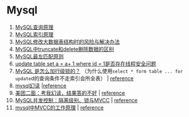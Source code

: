 # Mysql

1. [MySQL查询原理](./MySQL查询原理.md)
2. [MySQL索引原理](./MySQL索引原理.md)
3. [MySQL修改大数据表结构时的风险与解决办法](./MySQL修改大数据表结构时的风险与解决办法.md)
4. [MySQL中truncate和delete删除数据的区别](./MySQL中truncate和delete删除数据的区别.md)
5. [MySQL最左匹配原则](./MySQL最左匹配原则.md)
6. [update table set a = a+ 1 where id = 1是否存在线程安全问题](./update%20table%20set%20a%20%3D%20a%2B%201%20where%20id%20%3D%201是否存在线程安全问题.md)
7. [MySQL 是怎么加行级锁的？](.%2FMySQL%20%E6%98%AF%E6%80%8E%E4%B9%88%E5%8A%A0%E8%A1%8C%E7%BA%A7%E9%94%81%E7%9A%84%EF%BC%9F.md) （为什么使用`select * form table ... for update`d的查询条件不走索引会所全表） | [reference](https://mp.weixin.qq.com/s/Ef73pSWb_k6yiTTlNCrEjg)
8. [mysql幻读](./mysql幻.md) |[reference](https://mp.weixin.qq.com/s?__biz=MzUxODAzNDg4NQ==&mid=2247520893&idx=1&sn=7152fa58a1d03b48cfe8ef00e90aa2ea&chksm=f98dd6d7cefa5fc13877a1c99dcb06d03f51cbbc9afee75d0cd87f4847566746fcced9948e54&scene=21#wechat_redirect)
9. [美团二面：考我幻读，结果答的不好](./美团二面：考我幻读，结果答的不好) | [reference](https://mp.weixin.qq.com/s?__biz=MzUxODAzNDg4NQ==&mid=2247520075&idx=1&sn=3119bcb4f3c2dde7dfa2070f26816eed&chksm=f98dcbe1cefa42f76d1d944898ad1ed12ac645aa41fbc03405e33970eb62e3b2b73ca1de858b&scene=21&key=c7cacdfa2c0e8a2c8da558ec2d4f4c79055bb9a8a62280d247de763ce7b864c9141393abfb9d7cc5ded9736d73010add6e9c83f4c2c74569e4b9ad36167a95262550cbab43fdeb1174caad38681430a9eca4fb6fc4e4efff7d3ccd15f650461c0181486f9c3e2533da80b041c2f1a5ad19e2489f8c0483d8fa64d8f0d28badb4&ascene=1&uin=MTc4MzkyNDIyNA%3D%3D&devicetype=Windows+10+x64&version=63080014&lang=zh_CN&exportkey=n_ChQIAhIQ7eodp%2FOPONIwokDZhnlEkhLqAQIE97dBBAEAAAAAABYlOKHmNQMAAAAOpnltbLcz9gKNyK89dVj0ufWmzo0aqJHfq%2FBVxo5SoDoTNilgEfAiKknnjplGl44VKcqgbUtJNL0SyUcj5ezryDeqys%2B1%2FYkNmAa5XMbmZWU%2FV1cuZXb85xptMLhxoOufwJSXwiSj19SP%2Fn4Gs920AO7YJrfLMyiQ5W22MZcpk6WC0HA4hnW0nTH6a7gOyrifxm3IgkrPneeK0C2RuXHnJ5oIkx5GJ51ShOZq0ClNhtiNKKP9RfDHjj5HdD2rnCqWudC4RzHs5slZlCs2Gjlv9wWbsQ%3D%3D&acctmode=0&pass_ticket=yOpJo0zYyJqrfgC4VkReOlPqL01cwvktXKCQYX35jC88CGFdUDKJ9uP6KzbWur4x&wx_header=0&fontgear=2)
10. [MySQL并发控制：隔离级别、锁与MVCC](./MySQL并发控制：隔离级别、锁与MVCC.md) | [reference](https://juejin.cn/post/6844904096378404872)
11. [mysql中MVCC的工作原理](./mysql%E4%B8%ADMVCC%E7%9A%84%E5%B7%A5%E4%BD%9C%E5%8E%9F%E7%90%86.md) | [reference](https://mp.weixin.qq.com/s?__biz=MzUxODAzNDg4NQ==&mid=2247508002&idx=1&sn=9a59db214082ca8810dcdcb4af43c17c&chksm=f98de488cefa6d9ef82f7b17e5869cc1cb36a662d41d796ee85b84a9d5ae589bbd704b3a5b0d&scene=178&cur_album_id=1955634887135199237&rd2werd=1&key=1653ab79ca1808e0bdb0ca322c6dc2c7d92a8c20a2bfad44381d4e7853fcbe0e92a5ccc04645f38ca71065ca1fdc5784b9b879fd17babdf0eb30f925e093e8661062ee7055071bb429c5326759520f7d3ddf6cfd44e8f8e84d7c30ef345ebe3174a9cb07eb04ff8e3183e4c29dcae7f99b91aa0eea20ba11a276b81fabf6c0a5&ascene=7&uin=MTc4MzkyNDIyNA%3D%3D&devicetype=Windows+10+x64&version=63080014&lang=zh_CN&session_us=gh_fc46cf2353fc&exportkey=n_ChQIAhIQP7tEhA8fpk2cbQsNJViPcxLvAQIE97dBBAEAAAAAAGFTDIHzbqEAAAAOpnltbLcz9gKNyK89dVj0ZSjewKf4%2B0QkgaMKe86OEOWoftmmH42FH2PA7li9Gtdu9BRriaM%2FFMwHJA5WYwSRDeJPBeMv4ojjE9gIKs6ZvDy73QKn6mtFyjKF7%2FabQSpo8bMoKO%2FbSRrNuCDzxDYxpXku6y54jg4da44mJJx1dnALdeLhRZf%2BJDz7Joc5or5IrjjIeiYHOjUKjzSgA2xPwUEF%2BnTTtwk0usTRlHvAhWrMY9mq42EvHh%2BnlVQ6QDYPWCt6tS6vIyiMAOhvyi0J8p35rA7XKa%2FT&acctmode=0&pass_ticket=yOpJo0zYyJqrfgC4VkReOlPqL01cwvktXKCQYX35jC%2F2MWR4o0KlR4UjevIAnjZN&wx_header=0&fontgear=2)

